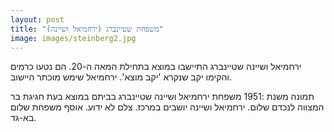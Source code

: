 ```yaml
---
layout: post
title: "משפחת שטיינברג (ירחמיאל ושיינה)"
image: images/steinberg2.jpg
---
```


ירחמיאל ושיינה שטיינברג התיישבו במוצא בתחילת המאה ה-20. הם נטעו כרמים והקימו יקב שנקרא 'יקב מוצא'. ירחמיאל שימש מוכתר היישוב.

תמונה משנת :1951 משפחת ירחמיאל ושיינה שטיינברג בביתם במוצא בעת חגיגת בר המצווה לנכדם שלום. ירחמיאל ושיינה יושבים במרכז. צלם לא ידוע. אוסף משפחת שלום בא-גד.
